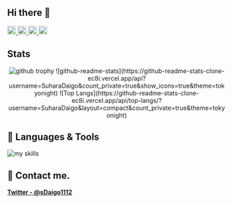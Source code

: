 ## Hi there 👋
<p align="left">
  <a href="https://github.com/SuharaDaigo">
    <img height="20" src="https://komarev.com/ghpvc/?username=SuharaDaigo" />
  </a>
  <a href="https://github.com/SuharaDaigo">
    <img height="20" src="https://img.shields.io/github/followers/SuharaDaigo?label=follow&logo=github&style=flat" />
  </a>
  <a href="http://qiita.com/SDaigo1112">
    <img height="20" src="https://qiita-badge.apiapi.app/s/SDaigo1112/posts.svg" />
  </a>
  <a href="http://qiita.com/SDaigo1112">
    <img height="20" src="https://qiita-badge.apiapi.app/s/SDaigo1112/contributions.svg" />
  </a>
</p>

## Stats
<div align="center">
<img alt="github trophy" src="http://github-profile-summary-cards.vercel.app/api/cards/profile-details?username=SuharaDaigo&theme=tokyonight" />
![github-readme-stats](https://github-readme-stats-clone-ec8i.vercel.app/api?username=SuharaDaigo&count_private=true&show_icons=true&theme=tokyonight)
![Top Langs](https://github-readme-stats-clone-ec8i.vercel.app/api/top-langs/?username=SuharaDaigo&layout=compact&count_private=true&theme=tokyonight)
</div>

## 🌱 Languages & Tools
<img alt="my skills" src="https://skillicons.dev/icons?theme=light&perline=8&i=neovim,vim,cpp,python,go,flutter,arduino,firebase,git,github,githubactions" />


## 📨 Contact me.

**[Twitter - @sDaigo1112](https://twitter.com/sDaigo1112)**
<!--
**SuharaDaigo/SuharaDaigo** is a ✨ _special_ ✨ repository because its `README.md` (this file) appears on your GitHub profile.

Here are some ideas to get you started:

- 🔭 I’m currently working on ...
- 🌱 I’m currently learning ...
- 👯 I’m looking to collaborate on ...
- 🤔 I’m looking for help with ...
- 💬 Ask me about ...
- 📫 How to reach me: ...
- 😄 Pronouns: ...
- ⚡ Fun fact: ...
-->
